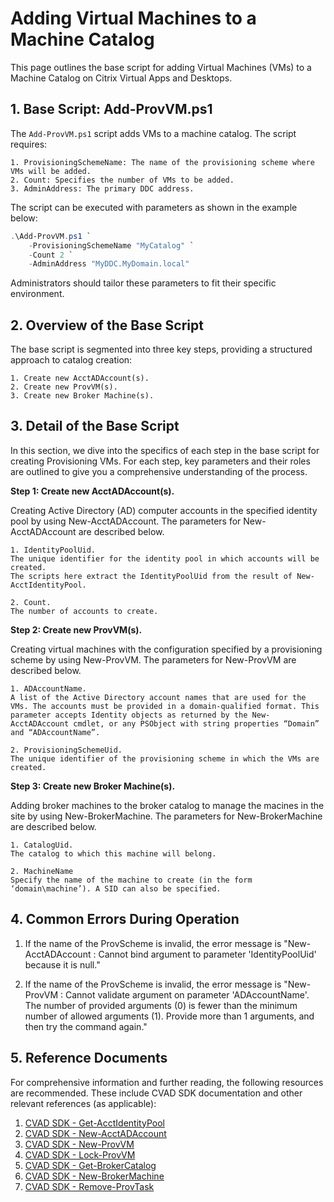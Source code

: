 # Adding Virtual Machines to a Machine Catalog

This page outlines the base script for adding Virtual Machines (VMs) to a Machine Catalog on Citrix Virtual Apps and Desktops.



## 1. Base Script: Add-ProvVM.ps1

The `Add-ProvVM.ps1` script adds VMs to a machine catalog. The script requires:

    1. ProvisioningSchemeName: The name of the provisioning scheme where VMs will be added.
    2. Count: Specifies the number of VMs to be added.
    3. AdminAddress: The primary DDC address.
    
The script can be executed with parameters as shown in the example below:

```powershell
.\Add-ProvVM.ps1 `
    -ProvisioningSchemeName "MyCatalog" `
    -Count 2 `
    -AdminAddress "MyDDC.MyDomain.local"
```

Administrators should tailor these parameters to fit their specific environment.



## 2. Overview of the Base Script

The base script is segmented into three key steps, providing a structured approach to catalog creation:

    1. Create new AcctADAccount(s).
    2. Create new ProvVM(s).
    3. Create new Broker Machine(s).
    


## 3. Detail of the Base Script

In this section, we dive into the specifics of each step in the base script for creating Provisioning VMs. For each step, key parameters and their roles are outlined to give you a comprehensive understanding of the process.

**Step 1: Create new AcctADAccount(s).**

Creating Active Directory (AD) computer accounts in the specified identity pool by using New-AcctADAccount. The parameters for New-AcctADAccount are described below.

    1. IdentityPoolUid.
    The unique identifier for the identity pool in which accounts will be created.
    The scripts here extract the IdentityPoolUid from the result of New-AcctIdentityPool.

    2. Count.
    The number of accounts to create.

**Step 2: Create new ProvVM(s).**

Creating virtual machines with the configuration specified by a provisioning scheme by using New-ProvVM. The parameters for New-ProvVM are described below.

    1. ADAccountName.
    A list of the Active Directory account names that are used for the VMs. The accounts must be provided in a domain-qualified format. This parameter accepts Identity objects as returned by the New-AcctADAccount cmdlet, or any PSObject with string properties “Domain” and “ADAccountName”.	

    2. ProvisioningSchemeUid.
    The unique identifier of the provisioning scheme in which the VMs are created.	

**Step 3: Create new Broker Machine(s).**

Adding broker machines to the broker catalog to manage the macines in the site by using New-BrokerMachine. The parameters for New-BrokerMachine are described below.

    1. CatalogUid.
    The catalog to which this machine will belong.	

    2. MachineName
    Specify the name of the machine to create (in the form ‘domain\machine’). A SID can also be specified.	


## 4. Common Errors During Operation

1. If the name of the ProvScheme is invalid, the error message is "New-AcctADAccount : Cannot bind argument to parameter 'IdentityPoolUid' because it is null."

2. If the name of the ProvScheme is invalid, the error message is "New-ProvVM : Cannot validate argument on parameter 'ADAccountName'. The number of provided arguments (0) is fewer than the minimum number of allowed arguments (1). Provide more than 1 arguments, and      
then try the command again."

## 5. Reference Documents

For comprehensive information and further reading, the following resources are recommended. These include CVAD SDK documentation and other relevant references (as applicable):

1. [CVAD SDK - Get-AcctIdentityPool](https://developer-docs.citrix.com/en-us/citrix-virtual-apps-desktops-sdk/current-release/ADIdentity/Get-AcctIdentityPool.html)
2. [CVAD SDK - New-AcctADAccount](https://developer-docs.citrix.com/en-us/citrix-virtual-apps-desktops-sdk/current-release/ADIdentity/New-AcctADAccount.html)
3. [CVAD SDK - New-ProvVM](https://developer-docs.citrix.com/en-us/citrix-virtual-apps-desktops-sdk/current-release/MachineCreation/New-ProvVM.html)
4. [CVAD SDK - Lock-ProvVM](https://developer-docs.citrix.com/en-us/citrix-virtual-apps-desktops-sdk/current-release/MachineCreation/Lock-ProvVM.html)
5. [CVAD SDK - Get-BrokerCatalog](https://developer-docs.citrix.com/en-us/citrix-virtual-apps-desktops-sdk/current-release/Broker/Get-BrokerCatalog.html)
6. [CVAD SDK - New-BrokerMachine](https://developer-docs.citrix.com/en-us/citrix-virtual-apps-desktops-sdk/current-release/Broker/New-BrokerMachine.html)
7. [CVAD SDK - Remove-ProvTask](https://developer-docs.citrix.com/en-us/citrix-virtual-apps-desktops-sdk/current-release/MachineCreation/Remove-ProvTask.html)


